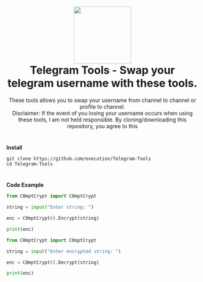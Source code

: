 <h1 align="center">
	<img src="https://i.postimg.cc/K837xr93/dasdadsada.jpg" width="150px"><br>
    Telegram Tools - Swap your telegram username with these tools.
</h1>
<p align="center">
    These tools allows you to swap your username from channel to channel or profile to channel.<br> Disclaimer: If the event of you losing your username occurs when using these tools, I am not held responsible. By cloning/downloading this repository, you agree to this</br>
</p>

<h1></h1>

**Install**

```
git clone https://github.com/execution/Telegram-Tools
cd Telegram-Tools
```

<h1></h1>

**Code Example**

```python
from C0mptCrypt import C0mptCrypt

string = input("Enter string: ")

enc = C0mptCrypt().Encrypt(string)

print(enc)
```

```python
from C0mptCrypt import C0mptCrypt

string = input("Enter encrypted string: ")

enc = C0mptCrypt().Decrypt(string)

print(enc)
```
